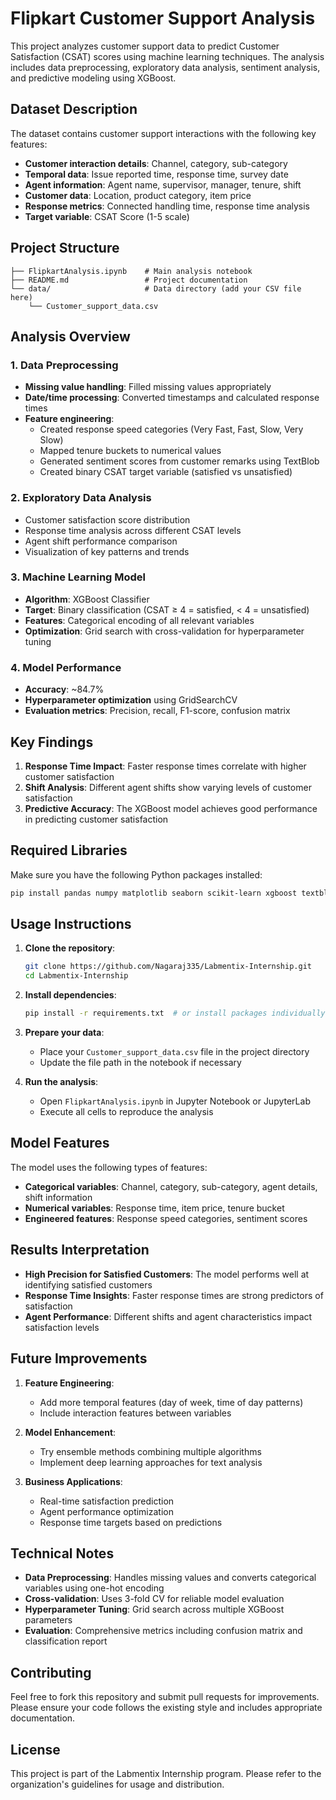 # Flipkart Customer Support Analysis

This project analyzes customer support data to predict Customer Satisfaction (CSAT) scores using machine learning techniques. The analysis includes data preprocessing, exploratory data analysis, sentiment analysis, and predictive modeling using XGBoost.

## Dataset Description

The dataset contains customer support interactions with the following key features:
- **Customer interaction details**: Channel, category, sub-category
- **Temporal data**: Issue reported time, response time, survey date
- **Agent information**: Agent name, supervisor, manager, tenure, shift
- **Customer data**: Location, product category, item price
- **Response metrics**: Connected handling time, response time analysis
- **Target variable**: CSAT Score (1-5 scale)

## Project Structure

```
├── FlipkartAnalysis.ipynb    # Main analysis notebook
├── README.md                 # Project documentation
└── data/                     # Data directory (add your CSV file here)
    └── Customer_support_data.csv
```

## Analysis Overview

### 1. Data Preprocessing
- **Missing value handling**: Filled missing values appropriately
- **Date/time processing**: Converted timestamps and calculated response times
- **Feature engineering**: 
  - Created response speed categories (Very Fast, Fast, Slow, Very Slow)
  - Mapped tenure buckets to numerical values
  - Generated sentiment scores from customer remarks using TextBlob
  - Created binary CSAT target variable (satisfied vs unsatisfied)

### 2. Exploratory Data Analysis
- Customer satisfaction score distribution
- Response time analysis across different CSAT levels
- Agent shift performance comparison
- Visualization of key patterns and trends

### 3. Machine Learning Model
- **Algorithm**: XGBoost Classifier
- **Target**: Binary classification (CSAT ≥ 4 = satisfied, < 4 = unsatisfied)
- **Features**: Categorical encoding of all relevant variables
- **Optimization**: Grid search with cross-validation for hyperparameter tuning

### 4. Model Performance
- **Accuracy**: ~84.7%
- **Hyperparameter optimization** using GridSearchCV
- **Evaluation metrics**: Precision, recall, F1-score, confusion matrix

## Key Findings

1. **Response Time Impact**: Faster response times correlate with higher customer satisfaction
2. **Shift Analysis**: Different agent shifts show varying levels of customer satisfaction
3. **Predictive Accuracy**: The XGBoost model achieves good performance in predicting customer satisfaction

## Required Libraries

Make sure you have the following Python packages installed:

```bash
pip install pandas numpy matplotlib seaborn scikit-learn xgboost textblob
```

## Usage Instructions

1. **Clone the repository**:
   ```bash
   git clone https://github.com/Nagaraj335/Labmentix-Internship.git
   cd Labmentix-Internship
   ```

2. **Install dependencies**:
   ```bash
   pip install -r requirements.txt  # or install packages individually
   ```

3. **Prepare your data**:
   - Place your `Customer_support_data.csv` file in the project directory
   - Update the file path in the notebook if necessary

4. **Run the analysis**:
   - Open `FlipkartAnalysis.ipynb` in Jupyter Notebook or JupyterLab
   - Execute all cells to reproduce the analysis

## Model Features

The model uses the following types of features:
- **Categorical variables**: Channel, category, sub-category, agent details, shift information
- **Numerical variables**: Response time, item price, tenure bucket
- **Engineered features**: Response speed categories, sentiment scores

## Results Interpretation

- **High Precision for Satisfied Customers**: The model performs well at identifying satisfied customers
- **Response Time Insights**: Faster response times are strong predictors of satisfaction
- **Agent Performance**: Different shifts and agent characteristics impact satisfaction levels

## Future Improvements

1. **Feature Engineering**: 
   - Add more temporal features (day of week, time of day patterns)
   - Include interaction features between variables

2. **Model Enhancement**:
   - Try ensemble methods combining multiple algorithms
   - Implement deep learning approaches for text analysis

3. **Business Applications**:
   - Real-time satisfaction prediction
   - Agent performance optimization
   - Response time targets based on predictions

## Technical Notes

- **Data Preprocessing**: Handles missing values and converts categorical variables using one-hot encoding
- **Cross-validation**: Uses 3-fold CV for reliable model evaluation
- **Hyperparameter Tuning**: Grid search across multiple XGBoost parameters
- **Evaluation**: Comprehensive metrics including confusion matrix and classification report

## Contributing

Feel free to fork this repository and submit pull requests for improvements. Please ensure your code follows the existing style and includes appropriate documentation.

## License

This project is part of the Labmentix Internship program. Please refer to the organization's guidelines for usage and distribution.
